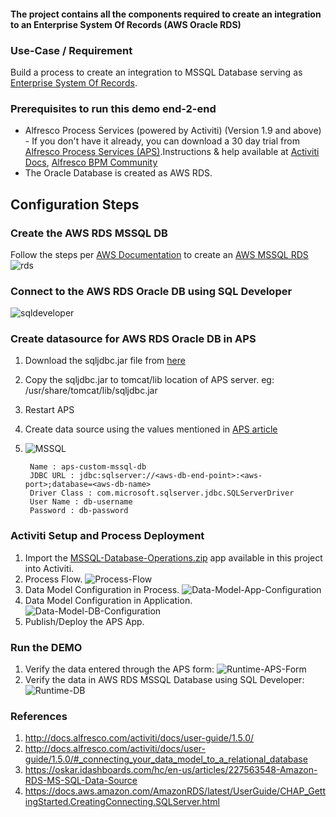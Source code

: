 #### The project contains all the components required to create an integration to an Enterprise System Of Records (AWS Oracle RDS)

### Use-Case / Requirement
Build a process to create an integration to MSSQL Database serving as [Enterprise System Of Records](https://en.wikipedia.org/wiki/System_of_record).


### Prerequisites to run this demo end-2-end

* Alfresco Process Services (powered by Activiti) (Version 1.9 and above) - If you don't have it already, you can download a 30 day trial from [Alfresco Process Services (APS)](https://www.alfresco.com/products/business-process-management/alfresco-activiti).Instructions & help available at [Activiti Docs](http://docs.alfresco.com/activiti/docs/), [Alfresco BPM Community](https://community.alfresco.com/community/bpm)
* The Oracle Database is created as AWS RDS.


## Configuration Steps

### Create the AWS RDS MSSQL DB
Follow the steps per [AWS Documentation](https://docs.aws.amazon.com/AmazonRDS/latest/UserGuide/CHAP_GettingStarted.CreatingConnecting.SQLServer.html) to create an [AWS MSSQL RDS](https://aws.amazon.com/rds/sqlserver/)
![rds](images/rds.png)

### Connect to the AWS RDS Oracle DB using SQL Developer
![sqldeveloper](images/sqldeveloper.png)

### Create datasource for AWS RDS Oracle DB in APS
1. Download the sqljdbc.jar file from [here](http://www.java2s.com/Code/Jar/s/Downloadsqljdbc420jar.htm)
2. Copy the sqljdbc.jar to tomcat/lib location of APS server. eg: /usr/share/tomcat/lib/sqljdbc.jar
3. Restart APS
4. Create data source using the values mentioned in [APS article](https://github.com/sherrymax/aps-examples/tree/master/aps-custom-database-integration#mssql-db)
5. ![MSSQL](images/mssql.png)

   ```
    Name : aps-custom-mssql-db
    JDBC URL : jdbc:sqlserver://<aws-db-end-point>:<aws-port>;database=<aws-db-name>
    Driver Class : com.microsoft.sqlserver.jdbc.SQLServerDriver
    User Name : db-username
    Password : db-password
    ```


### Activiti Setup and Process Deployment
1. Import the [MSSQL-Database-Operations.zip](MSSQL-Database-Operations.zip) app available in this project into Activiti.
2. Process Flow.  ![Process-Flow](images/Process-Flow.png)
3. Data Model Configuration in Process. ![Data-Model-App-Configuration](images/Data-Model-App-Configuration.png)
4. Data Model Configuration in Application.   ![Data-Model-DB-Configuration](images/Data-Model-DB-Configuration.png)
5. Publish/Deploy the APS App.


### Run the DEMO
1. Verify the data entered through the APS form: ![Runtime-APS-Form](images/Runtime-APS-Form.png)
1. Verify the data in AWS RDS MSSQL Database using SQL Developer: ![Runtime-DB](images/Runtime-DB.png)

### References
1. http://docs.alfresco.com/activiti/docs/user-guide/1.5.0/
2. http://docs.alfresco.com/activiti/docs/user-guide/1.5.0/#_connecting_your_data_model_to_a_relational_database
3. https://oskar.idashboards.com/hc/en-us/articles/227563548-Amazon-RDS-MS-SQL-Data-Source
4. https://docs.aws.amazon.com/AmazonRDS/latest/UserGuide/CHAP_GettingStarted.CreatingConnecting.SQLServer.html
